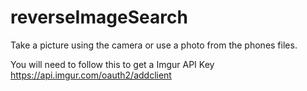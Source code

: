# reverseImageSearch
Take a picture using the camera or use a photo from the phones files.

You will need to follow this to get a Imgur API Key
  https://api.imgur.com/oauth2/addclient
